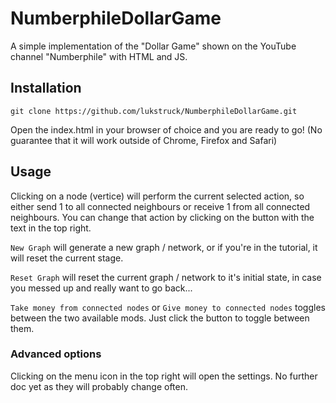 # NumberphileDollarGame
A simple implementation of the "Dollar Game" shown on the YouTube channel "Numberphile" with HTML and JS.

## Installation
```
git clone https://github.com/lukstruck/NumberphileDollarGame.git
```

Open the index.html in your browser of choice and you are ready to go! (No guarantee that it will work outside of Chrome, Firefox and Safari)

## Usage

Clicking on a node (vertice) will perform the current selected action, so either send 1 to all connected neighbours or receive 1 from all connected neighbours. You can change that action by clicking on the button with the text in the top right.

```New Graph``` will generate a new graph / network, or if you're in the tutorial, it will reset the current stage.

```Reset Graph``` will reset the current graph / network to it's initial state, in case you messed up and really want to go back...

```Take money from connected nodes``` or ```Give money to connected nodes``` toggles between the two available mods. Just click the button to toggle between them.

### Advanced options

Clicking on the menu icon in the top right will open the settings. No further doc yet as they will probably change often.